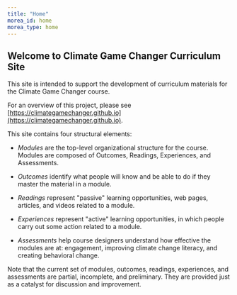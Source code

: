 ```yaml
---
title: "Home"
morea_id: home
morea_type: home
---
```


## Welcome to Climate Game Changer Curriculum Site

This site is intended to support the development of curriculum materials for the Climate Game Changer course.

For an overview of this project, please see [https://climategamechanger.github.io](https://climategamechanger.github.io).

This site contains four structural elements:

  * *Modules* are the top-level organizational structure for the course. Modules are composed of Outcomes, Readings, Experiences, and Assessments.

  * *Outcomes* identify what people will know and be able to do if they master the material in a module.

  * *Readings* represent "passive" learning opportunities, web pages, articles, and videos related to a module.

  * *Experiences* represent "active" learning opportunities, in which people carry out some action related to a module.

  * *Assessments* help course designers understand how effective the modules are at: engagement, improving climate change literacy, and creating behavioral change.

Note that the current set of modules, outcomes, readings, experiences, and assessments are partial, incomplete, and preliminary.  They are provided just as a catalyst for discussion and improvement.




